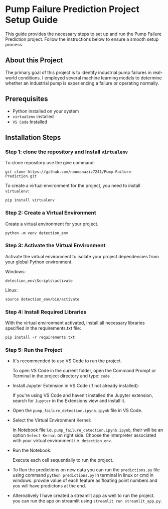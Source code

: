 #  Pump Failure Prediction Project Setup Guide


This guide provides the necessary steps to set up and run the Pump Failure Prediction project. Follow the instructions below to ensure a smooth setup process.

## About this Project

The primary goal of this project is to identify industrial pump failures in real-world conditions. I employed several machine learning models to determine whether an industrial pump is experiencing a failure or operating normally.

## Prerequisites

- Python installed on your system
- `virtualenv` installed
- `VS Code` Installed

## Installation Steps

### Step 1: clone the repository and Install `virtualenv`
To clone repository use the give command:

`git clone https://github.com/noumanaziz7241/Pump-Failure-Prediction.git`

To create a virtual environment for the project, you need to install `virtualenv`:

`pip install virtualenv`

### Step 2: Create a Virtual Environment

Create a virtual environment for your project.


`python -m venv detection_env`

### Step 3: Activate the Virtual Environment
Activate the virtual environment to isolate your project dependencies from your global Python environment.

Windows:

`detection_env\Scripts\activate`

Linux:

`source detection_env/bin/activate`

### Step 4: Install Required Libraries

With the virtual environment activated, install all necessary libraries specified in the requirements.txt file:

`pip install -r requirements.txt`



### Step 5: Run the Project

- It's recommended to use VS Code to run the project.

    To open VS Code in the current folder, open the Command Prompt or Terminal in the project directory and type: `code .`

- Install Jupyter Extension in VS Code (if not already installed):

    If you're using VS Code and haven’t installed the Jupyter extension, search for `Jupyter` in the Extensions view and install it.

- Open the `pump_failure_detection.ipynb.ipynb` file in VS Code.


- Select the Virtual Environment Kernel:

    In Notebook file i.e. `pump_failure_detection.ipynb.ipynb`, their will be an option `Select Kernal` on right side. 
    Choose the interpreter associated with your virtual environment i.e. `detection_env`.

- Run the Notebook:


    Execute each cell sequentially to run the project.

- To Run the predictions on new data you can run the `predictions.py` file using command `python predictions.py` in terminal in linux or cmd in windows. provdie value of each feature as floating point numbers and you will have predictons at the end.

- Alternatively I have created a streamlit app as well to run the project. you can run the app on streamlit using `streamlit run streamlit_app.py`.




